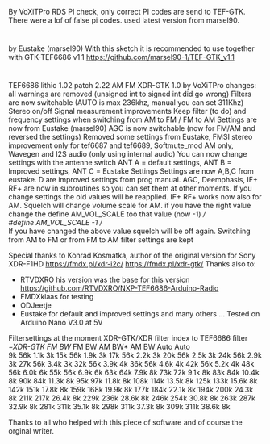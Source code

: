   By VoXiTPro
  RDS PI check, only correct PI codes are send to TEF-GTK. There were a lof of false pi codes.
  used latest version from marsel90.
  #  
  by Eustake (marsel90)
  With this sketch it is recommended to use together with GTK-TEF6686 v1.1 https://github.com/marsel90-1/TEF-GTK_v1.1
  #
  TEF6686 lithio 1.02 patch 2.22 AM FM XDR-GTK 1.0
  by VoXiTPro
  changes: 
  all warnings are removed  (unsigned int to signed int did go wrong)
  Filters are now switchable (AUTO is max 236khz, manual you can set 311Khz)
  Stereo on/off
  Signal measurement improvements
  Keep filter (to do) and frequency settings when switching from AM to FM / FM to AM
  Settings are now from Eustake (marsel90)
  AGC is now switchable (now for FM/AM and reversed the settings) 
  Removed some settings from Eustake, FMSI stereo improvement only for tef6687 and tef6689, Softmute_mod AM only, Wavegen and I2S audio (only using internal audio)
  You can now change settings with the antenne switch ANT A = default settings, ANT B = Improved settings, ANT C = Eustake Settings
  Settings are now A,B,C from eustake. D are improved settings from prog manual.
  AGC, Deemphasis, IF+ RF+ are now in subroutines so you can set them at other moments. If you change settings the old values will be reapplied.
  IF+ RF+ works now also for AM.
  Squelch will change volume scale for AM.  if you have the right value change the define AM_VOL_SCALE too that value (now -1)
*/  
#define AM_VOL_SCALE -1
/*  
  If you have changed the above value squelch will be off again.
  Switching from AM to FM or from FM to AM filter settings are kept
  
  Special thanks to Konrad Kosmatka, author of the original version for Sony XDR-F1HD
  https://fmdx.pl/xdr-i2c/
  https://fmdx.pl/xdr-gtk/
  Thanks also to:
  - RTVDXRO his version was the base for this version https://github.com/RTVDXRO/NXP-TEF6686-Arduino-Radio
  - FMDXklaas for testing
  - ODJeetje 
  - Eustake for default and improved settings 
  and many others ...
  Tested on Arduino Nano V3.0 at 5V

Filtersettings at the moment
XDR-GTK/XDR filter index to TEF6686 filter  *=XDR-GTK
FM BW* FM BW  AM BW* AM BW
Auto   Auto          
9k      56k   1.1k   3k 
15k     56k   1.9k   3k 
17k     56k   2.2k   3k 
20k     56k   2.5k   3k 
24k     56k   2.9k   3k 
27k     56k   3.4k   3k 
32k     56k   3.9k   4k 
36k     56k   4.6k   4k 
42k     56k   5.2k   4k 
48k     56k   6.0k   6k 
55k     56k   6.9k   6k 
63k     64k   7.9k   8k 
73k     72k   9.1k   8k 
83k     84k  10.4k   8k 
90k     84k  11.3k   8k 
95k     97k  11.8k   8k 
108k   114k  13.5k   8k 
125k   133k  15.6k   8k 
142k   151k  17.8k   8k 
159k   168k  19.9k   8k 
177k   184k  22.1k   8k 
194k   200k  24.3k   8k 
211k   217k  26.4k   8k 
229k   236k  28.6k   8k 
246k   254k  30.8k   8k 
263k   287k  32.9k   8k 
281k   311k  35.1k   8k 
298k   311k  37.3k   8k 
309k   311k  38.6k   8k 

Thanks to all who helped with this piece of software and of course the orginal writer.
